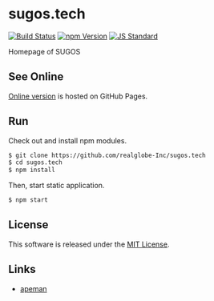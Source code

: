 sugos.tech
==========

<!---
This file is generated by ape-tmpl. Do not update manually.
--->

<!-- Badge Start -->
<a name="badges"></a>

[![Build Status][bd_travis_com_shield_url]][bd_travis_com_url]
[![npm Version][bd_npm_shield_url]][bd_npm_url]
[![JS Standard][bd_standard_shield_url]][bd_standard_url]

[bd_repo_url]: https://github.com/realglobe-Inc/sugos.tech
[bd_travis_url]: http://travis-ci.org/realglobe-Inc/sugos.tech
[bd_travis_shield_url]: http://img.shields.io/travis/realglobe-Inc/sugos.tech.svg?style=flat
[bd_travis_com_url]: http://travis-ci.com/realglobe-Inc/sugos.tech
[bd_travis_com_shield_url]: https://api.travis-ci.com/realglobe-Inc/sugos.tech.svg?token=
[bd_license_url]: https://github.com/realglobe-Inc/sugos.tech/blob/master/LICENSE
[bd_codeclimate_url]: http://codeclimate.com/github/realglobe-Inc/sugos.tech
[bd_codeclimate_shield_url]: http://img.shields.io/codeclimate/github/realglobe-Inc/sugos.tech.svg?style=flat
[bd_codeclimate_coverage_shield_url]: http://img.shields.io/codeclimate/coverage/github/realglobe-Inc/sugos.tech.svg?style=flat
[bd_gemnasium_url]: https://gemnasium.com/realglobe-Inc/sugos.tech
[bd_gemnasium_shield_url]: https://gemnasium.com/realglobe-Inc/sugos.tech.svg
[bd_npm_url]: http://www.npmjs.org/package/sugos.tech
[bd_npm_shield_url]: http://img.shields.io/npm/v/sugos.tech.svg?style=flat
[bd_standard_url]: http://standardjs.com/
[bd_standard_shield_url]: https://img.shields.io/badge/code%20style-standard-brightgreen.svg

<!-- Badge End -->


<!-- Description Start -->
<a name="description"></a>

Homepage of SUGOS

<!-- Description End -->


<!-- Overview Start -->
<a name="overview"></a>



<!-- Overview End -->


<!-- Sections Start -->
<a name="sections"></a>

<!-- Section from "doc/guides/01.Hosted.md.hbs" Start -->

<a name="section-doc-guides-01-hosted-md"></a>
See Online
---------

[Online version][hosted_url] is hosted on GitHub Pages.

[hosted_url]: http://.github.io/apeman-demo-mock/index.html




<!-- Section from "doc/guides/01.Hosted.md.hbs" End -->

<!-- Section from "doc/guides/02.Run.md.hbs" Start -->

<a name="section-doc-guides-02-run-md"></a>
Run
-----

Check out and install npm modules.

```bash
$ git clone https://github.com/realglobe-Inc/sugos.tech
$ cd sugos.tech
$ npm install
```

Then, start static application.

```bash
$ npm start
```


<!-- Section from "doc/guides/02.Run.md.hbs" End -->


<!-- Sections Start -->


<!-- LICENSE Start -->
<a name="license"></a>

License
-------
This software is released under the [MIT License](https://github.com/realglobe-Inc/sugos.tech/blob/master/LICENSE).

<!-- LICENSE End -->


<!-- Links Start -->
<a name="links"></a>

Links
------

+ [apeman](https://github.com/apeman-labo/apeman)

<!-- Links End -->
